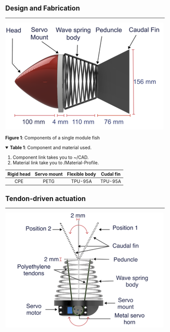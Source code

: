 ## Design and Fabrication

---

<img src="Images/side.PNG" alt="Parts" width="500"/>

**Figure 1**: Components of a single module fish

<details open>
    <summary><b>Table 1</b>: Component and material used.</summary>
    <ol>
        <li>Component link takes you to ~/CAD.</li>
        <li>Material link take you to /Material-Profile.</li>
    </ol>
</details>

|   Rigid head  |   Servo mount | Flexible body | Cudal fin |
| :---:         | :---:         | :---:         |:---:      |
|CPE            | PETG          |  TPU-95A      |TPU-95A    |









## Tendon-driven actuation 

---

<img src="Images/cable.PNG" alt="Actuation" width="500"/>


